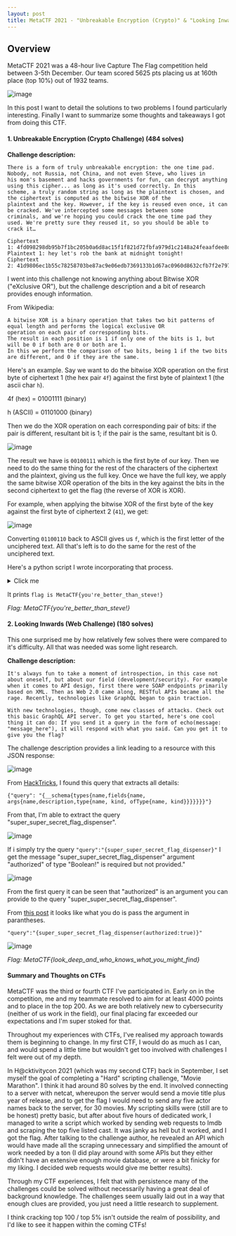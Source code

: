 ```yaml
---
layout: post
title: MetaCTF 2021 - "Unbreakable Encryption (Crypto)" & "Looking Inwards (Web)"
---
```


<h2>Overview</h2>

MetaCTF 2021 was a 48-hour live Capture The Flag competition held between 3-5th December. Our team scored 5625 pts placing us at 160th place (top 10%) out of 1932 teams.

![image](https://user-images.githubusercontent.com/44827973/144810240-b34e0fe3-3c95-4f91-b142-a3a0749e9770.png)

In this post I want to detail the solutions to two problems I found particularly interesting. Finally I want to summarize some thoughts and takeaways I got from doing this CTF.

<!--more-->

<h4>1. Unbreakable Encryption (Crypto Challenge) (484 solves)</h4>

<strong>Challenge description:</strong>
```
There is a form of truly unbreakable encryption: the one time pad. Nobody, not Russia, not China, and not even Steve, who lives in
his mom's basement and hacks governments for fun, can decrypt anything using this cipher... as long as it's used correctly. In this
scheme, a truly random string as long as the plaintext is chosen, and the ciphertext is computed as the bitwise XOR of the
plaintext and the key. However, if the key is reused even once, it can be cracked. We've intercepted some messages between some
criminals, and we're hoping you could crack the one time pad they used. We're pretty sure they reused it, so you should be able to
crack it…

Ciphertext 1: 4fd098298db95b7f1bc205b0a6d8ac15f1f821d72fbfa979d1c2148a24feaafdee8d3108e8ce29c3ce1291
Plaintext 1: hey let's rob the bank at midnight tonight!
Ciphertext 2: 41d9806ec1b55c78258703be87ac9e06edb7369133b1d67ac0960d8632cfb7f2e7974e0ff3c536c1871b
```

I went into this challenge not knowing anything about Bitwise XOR ("eXclusive OR"), but the challenge description and a bit of research provides enough information.

From Wikipedia:

```
A bitwise XOR is a binary operation that takes two bit patterns of equal length and performs the logical exclusive OR
operation on each pair of corresponding bits.
The result in each position is 1 if only one of the bits is 1, but will be 0 if both are 0 or both are 1.
In this we perform the comparison of two bits, being 1 if the two bits are different, and 0 if they are the same.
```

Here's an example. Say we want to do the bitwise XOR operation on the first byte of ciphertext 1 (the hex pair `4f`) against the first byte of plaintext 1 (the ascii char `h`).

4f (hex) = 01001111 (binary)

h (ASCII) = 01101000 (binary)

Then we do the XOR operation on each corresponding pair of bits: if the pair is different, resultant bit is 1; if the pair is the same, resultant bit is 0.

![image](https://user-images.githubusercontent.com/44827973/144806787-17cd2b9c-c63b-4e36-8c35-c55fb438eed8.png)

The result we have is `00100111` which is the first byte of our key.
Then we need to do the same thing for the rest of the characters of the ciphertext and the plaintext, giving us the full key.
Once we have the full key, we apply the same bitwise XOR operation of the bits in the key against the bits in the second ciphertext to get the flag (the reverse of XOR is XOR).

For example, when applying the bitwise XOR of the first byte of the key against the first byte of ciphertext 2 (`41`), we get:

![image](https://user-images.githubusercontent.com/44827973/144825815-d1ec5071-effa-48c9-9cc6-d6b53289e8bc.png)

Converting `01100110` back to ASCII gives us `f`, which is the first letter of the unciphered text. All that's left is to do the same for the rest of the unciphered text.

Here's a python script I wrote incorporating that process.

<details>
  <summary>Click me</summary>
  
```python3
#!/usr/bin/env python3
import math
import re

'''
Steps:

The given ciphertext is in hex, and the plaintext is in ascii obviously.

1. convert the ciphertext to decimals
2. convert the plaintext chars to decimals
3. do bitwise exclusive OR operation to find the characters making up the key
4. use the key to perform another exclusive OR operation against the second ciphertext (XOR is reversible) to get the flag

'''

# 1. convert the ciphertext to decimal list

s = "4fd098298db95b7f1bc205b0a6d8ac15f1f821d72fbfa979d1c2148a24feaafdee8d3108e8ce29c3ce1291"

# first separate the ciphertext to individual hex characters
hex_chars = re.findall('..',s)

cipher_dec = []

# then convert the hex characters to decimals, stored in cipher_dec
for i in range(len(hex_chars)):
	cipher_dec.append(int(hex_chars[i],16))

# 2. convert the plaintext to decimal list

string = "hey let's rob the bank at midnight tonight!"

plaintext_dec = []

for i in string:
	plaintext_dec.append(ord(i))

# 3. do bitwise exclusive OR operation to find the characters making up the key

key = []

# the bin(cipher_dec[i] ^ plaintext_dec[i]) function returns binary characters. We need to change back to decimal
for i in range(0,43):

	key.append(bin(cipher_dec[i] ^ plaintext_dec[i]))

# changing back to decimal. Then we have the key
key_dec = []

for i in key:
	key_dec.append(int(i,2))

# 4. use the key to perform another exclusive OR operation against the second ciphertext (XOR is reversible) to get the flag

# the second ciphertext which we are trying to decrypt
s2 = "41d9806ec1b55c78258703be87ac9e06edb7369133b1d67ac0960d8632cfb7f2e7974e0ff3c536c1871b"

# again split into hex characters
hex_chars2 = re.findall('..',s2)

#convert from hex to decimal
cipher_dec2 = []

for i in range(len(hex_chars2)):
	cipher_dec2.append(int(hex_chars2[i],16))

# do bitwise XOR for each character in the key with each character in the second ciphertext
unciphered = []

for i in range(0,42):
	unciphered.append(bin(key_dec[i] ^ cipher_dec2[i]))

text = []

# (chr(int(i,2))) converts binary > decimal > ascii chars
for i in unciphered:
	text.append(chr(int(i,2)))

flag = "".join(text)

print(flag)

  ```
</details>

It prints `flag is MetaCTF{you're_better_than_steve!}`

*Flag: MetaCTF{you're_better_than_steve!}*

<h4>2. Looking Inwards (Web Challenge) (180 solves)</h4>

This one surprised me by how relatively few solves there were compared to it's difficulty. All that was needed was some light research.

<strong>Challenge description:</strong>
```
It's always fun to take a moment of introspection, in this case not about oneself, but about our field (development/security). For example when it comes to API design, first there were SOAP endpoints primarily based on XML. Then as Web 2.0 came along, RESTful APIs became all the rage. Recently, technologies like GraphQL began to gain traction.

With new technologies, though, come new classes of attacks. Check out this basic GraphQL API server. To get you started, here's one cool thing it can do: If you send it a query in the form of echo(message: "message_here"), it will respond with what you said. Can you get it to give you the flag?
``` 

The challenge description provides a link leading to a resource with this JSON response:

![image](https://user-images.githubusercontent.com/44827973/144930798-e953cf6d-c4b1-43e2-b868-6a2d3e56f85b.png)

From [HackTricks](https://book.hacktricks.xyz/pentesting/pentesting-web/graphql#query-__schema-types-name-fields-name), I found this query that extracts all details:

`{"query": "{__schema{types{name,fields{name, args{name,description,type{name, kind, ofType{name, kind}}}}}}}"}`

From that, I'm able to extract the query "super_super_secret_flag_dispenser".

![image](https://user-images.githubusercontent.com/44827973/144931279-0b215670-57b8-485c-9ebb-741cf389a0b4.png)

If i simply try the query `"query":"{super_super_secret_flag_dispenser}"` I get the message "super_super_secret_flag_dispenser\" argument \"authorized\" of type \"Boolean!\" is required but not provided."

![image](https://user-images.githubusercontent.com/44827973/144931367-60b64f4a-743e-48fd-8c62-b77c43dccb2d.png)

From the first query it can be seen that "authorized" is an argument you can provide to the query "super_super_secret_flag_dispenser".

From [this post](https://stackoverflow.com/questions/69465830/graphql-query-error-message-argument-is-required-but-it-was-not-provided) it looks like what you do is pass the argument in parantheses.

`"query":"{super_super_secret_flag_dispenser(authorized:true)}"`

![image](https://user-images.githubusercontent.com/44827973/144931470-48889455-89d5-43fe-9906-3821e2f3fadd.png)

*Flag: MetaCTF{look_deep_and_who_knows_what_you_might_find}*

<h4>Summary and Thoughts on CTFs</h4>

MetaCTF was the third or fourth CTF I've participated in. Early on in the competition, me and my teammate resolved to aim for at least 4000 points and to place in the top 200.
As we are both relatively new to cybersecurity (neither of us work in the field), our final placing far exceeded our expectations and I'm super stoked for that.

Throughout my experiences with CTFs, I've realised my approach towards them is beginning to change. In my first CTF, I would do as much as I can, and would spend a little time but wouldn't get too involved with challenges I felt were out of my depth.

In H@cktivitycon 2021 (which was my second CTF) back in September, I set myself the goal of completing a "Hard" scripting challenge, "Movie Marathon". I think it had around 80 solves by the end. It involved connecting to a server with netcat, whereupon the server would send a movie title plus year of release, and to get the flag I would need to send any five actor names back to the server, for 30 movies. My scripting skills were (still are to be honest) pretty basic, but after about five hours of dedicated work, I managed to write a script which worked by sending web requests to Imdb and scraping the top five listed cast. It was janky as hell but it worked, and I got the flag. After talking to the challenge author, he revealed an API which would have made all the scraping unnecessary and simplified the amount of work needed by a ton (I did play around with some APIs but they either didn't have an extensive enough movie database, or were a bit finicky for my liking. I decided web requests would give me better results).

Through my CTF experiences, I felt that with persistence many of the challenges could be solved without necessarily having a great deal of background knowledge. The challenges seem usually laid out in a way that enough clues are provided, you just need a little research to supplement.

I think cracking top 100 / top 5% isn't outside the realm of possibility, and I'd like to see it happen within the coming CTFs!
